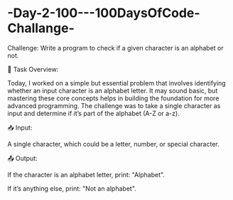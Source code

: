 # -Day-2-100---100DaysOfCode-Challange-

 Challenge: Write a program to check if a given character is an alphabet or not.

🎯 Task Overview:

Today, I worked on a simple but essential problem that involves identifying whether an input character is an alphabet letter. It may sound basic, but mastering these core concepts helps in building the foundation for more advanced programming. The challenge was to take a single character as input and determine if it’s part of the alphabet (A-Z or a-z).

📥 Input:

A single character, which could be a letter, number, or special character.

📤 Output:

If the character is an alphabet letter, print: "Alphabet".

If it’s anything else, print: "Not an alphabet".
